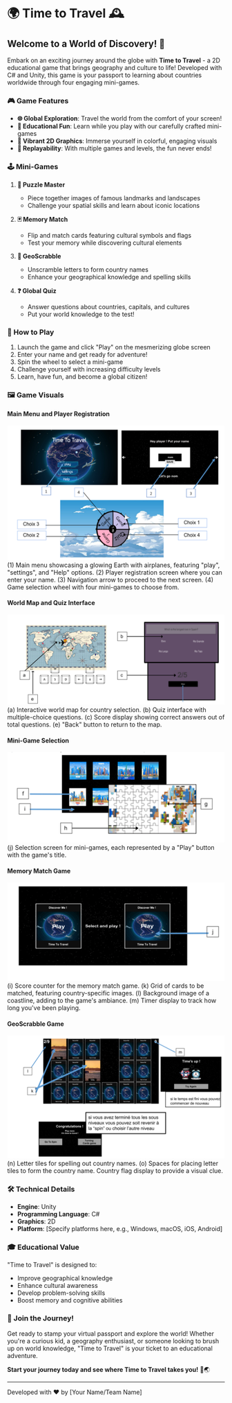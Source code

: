 # 🌍 Time to Travel 🕰️

## Welcome to a World of Discovery! 🌟

Embark on an exciting journey around the globe with **Time to Travel** - a 2D educational game that brings geography and culture to life! Developed with C# and Unity, this game is your passport to learning about countries worldwide through four engaging mini-games.

### 🎮 Game Features

- **🌐 Global Exploration**: Travel the world from the comfort of your screen!
- **🧠 Educational Fun**: Learn while you play with our carefully crafted mini-games
- **🎨 Vibrant 2D Graphics**: Immerse yourself in colorful, engaging visuals
- **🔄 Replayability**: With multiple games and levels, the fun never ends!

### 🕹️ Mini-Games

1. **🧩 Puzzle Master**
   - Piece together images of famous landmarks and landscapes
   - Challenge your spatial skills and learn about iconic locations

2. **🃏 Memory Match**
   - Flip and match cards featuring cultural symbols and flags
   - Test your memory while discovering cultural elements

3. **📝 GeoScrabble**
   - Unscramble letters to form country names
   - Enhance your geographical knowledge and spelling skills

4. **❓ Global Quiz**
   - Answer questions about countries, capitals, and cultures
   - Put your world knowledge to the test!

### 🚀 How to Play

1. Launch the game and click "Play" on the mesmerizing globe screen
2. Enter your name and get ready for adventure!
3. Spin the wheel to select a mini-game
4. Challenge yourself with increasing difficulty levels
5. Learn, have fun, and become a global citizen!

### 🖼️ Game Visuals

#### Main Menu and Player Registration
![Main Menu and Player Registration](https://github.com/eya-harbaoui/GameTimeToTravel/blob/main/img1.PNG)
(1) Main menu showcasing a glowing Earth with airplanes, featuring "play", "settings", and "Help" options.
(2) Player registration screen where you can enter your name.
(3) Navigation arrow to proceed to the next screen.
(4) Game selection wheel with four mini-games to choose from.

#### World Map and Quiz Interface
![World Map and Quiz Interface](https://github.com/eya-harbaoui/GameTimeToTravel/blob/main/img2.PNG)
(a) Interactive world map for country selection.
(b) Quiz interface with multiple-choice questions.
(c) Score display showing correct answers out of total questions.
(e) "Back" button to return to the map.
#### Mini-Game Selection
![Mini-Game Selection](https://github.com/eya-harbaoui/GameTimeToTravel/blob/main/img3.PNG)
(j) Selection screen for mini-games, each represented by a "Play" button with the game's title.
#### Memory Match Game
![Memory Match Game](https://github.com/eya-harbaoui/GameTimeToTravel/blob/main/img4.PNG)
(i) Score counter for the memory match game.
(k) Grid of cards to be matched, featuring country-specific images.
(l) Background image of a coastline, adding to the game's ambiance.
(m) Timer display to track how long you've been playing.
#### GeoScrabble Game
![GeoScrabble Game](https://github.com/eya-harbaoui/GameTimeToTravel/blob/main/img5.PNG)
(n) Letter tiles for spelling out country names.
(o) Spaces for placing letter tiles to form the country name.
Country flag display to provide a visual clue.
### 🛠️ Technical Details

- **Engine**: Unity
- **Programming Language**: C#
- **Graphics**: 2D
- **Platform**: [Specify platforms here, e.g., Windows, macOS, iOS, Android]

### 🎓 Educational Value

"Time to Travel" is designed to:
- Improve geographical knowledge
- Enhance cultural awareness
- Develop problem-solving skills
- Boost memory and cognitive abilities

### 🌈 Join the Journey!

Get ready to stamp your virtual passport and explore the world! Whether you're a curious kid, a geography enthusiast, or someone looking to brush up on world knowledge, "Time to Travel" is your ticket to an educational adventure.

**Start your journey today and see where Time to Travel takes you!** 🚀🌏

---

Developed with ❤️ by [Your Name/Team Name]
